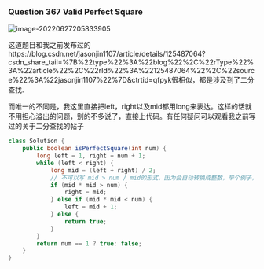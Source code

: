 ### Question 367 Valid Perfect Square

![image-20220627205833905](C:\Users\jason\AppData\Roaming\Typora\typora-user-images\image-20220627205833905.png)

这道题目和我之前发布过的https://blog.csdn.net/jasonjin1107/article/details/125487064?csdn_share_tail=%7B%22type%22%3A%22blog%22%2C%22rType%22%3A%22article%22%2C%22rId%22%3A%22125487064%22%2C%22source%22%3A%22jasonjin1107%22%7D&ctrtid=qfpyk很相似，都是涉及到了二分查找.

而唯一的不同是，我这里直接把left，right以及mid都用long来表达。这样的话就不用担心溢出的问题，别的不多说了，直接上代码。有任何疑问可以观看我之前写过的关于二分查找的帖子



```java
class Solution {
    public boolean isPerfectSquare(int num) {
        long left = 1, right = num + 1;
        while (left < right) {
            long mid = (left + right) / 2;
            // 不可以写 mid > num / mid的形式，因为会自动转换成整数，举个例子，在计算机中，5 == 29/5，su
            if (mid * mid > num) {
                right = mid;
            } else if (mid * mid < num) {
                left = mid + 1;
            } else {
                return true;
            }
        }
        return num == 1 ? true: false;
    }
}
```

